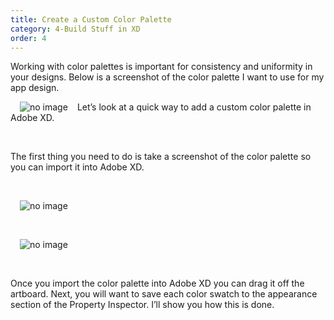 ```yaml
---
title: Create a Custom Color Palette
category: 4-Build Stuff in XD
order: 4
---
```


Working with color palettes is important for consistency and uniformity in your designs. Below is a screenshot of the color palette I want to use for my app design.


 <img style="padding: 0px 15px;float:left;" src="https://iwilfried.github.io/Adobe-XD-eBook/images/XD-MapPin-01.png" alt="no image"/>  
 Let’s look at a quick way to add a custom color palette in Adobe XD.

&nbsp;   

The first thing you need to do is take a screenshot of the color palette so you can import it into Adobe XD.  


&nbsp;   

<img style="padding: 0px 15px;" src="https://iwilfried.github.io/Adobe-XD-eBook/images/XD-MapPin-02.png" alt="no image"/>  


&nbsp;   

<img style="padding: 0px 15px;float:left;" src="https://iwilfried.github.io/Adobe-XD-eBook/images/XD-MapPin-03.png" alt="no image"/>  

&nbsp;   

&nbsp;   

Once you import the color palette into Adobe XD you can drag it off the artboard.
Next, you will want to save each color swatch to the appearance section of the Property Inspector.
I’ll show you how this is done.  


&nbsp;   


&nbsp;   


&nbsp;   


&nbsp;   

